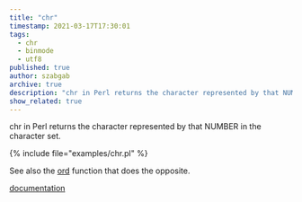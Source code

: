 ```yaml
---
title: "chr"
timestamp: 2021-03-17T17:30:01
tags:
  - chr
  - binmode
  - utf8
published: true
author: szabgab
archive: true
description: "chr in Perl returns the character represented by that NUMBER in the character set."
show_related: true
---
```



chr in Perl returns the character represented by that NUMBER in the character set.


{% include file="examples/chr.pl" %}

See also the [ord](/ord) function that does the opposite.


[documentation](https://metacpan.org/pod/perlfunc#chr-NUMBER)
